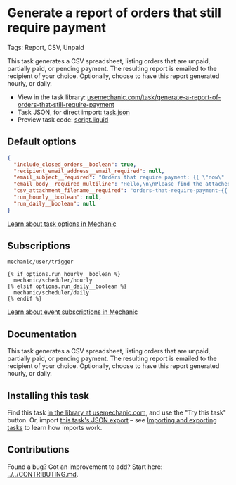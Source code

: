 # Generate a report of orders that still require payment

Tags: Report, CSV, Unpaid

This task generates a CSV spreadsheet, listing orders that are unpaid, partially paid, or pending payment. The resulting report is emailed to the recipient of your choice. Optionally, choose to have this report  generated hourly, or daily.

* View in the task library: [usemechanic.com/task/generate-a-report-of-orders-that-still-require-payment](https://usemechanic.com/task/generate-a-report-of-orders-that-still-require-payment)
* Task JSON, for direct import: [task.json](../../tasks/generate-a-report-of-orders-that-still-require-payment.json)
* Preview task code: [script.liquid](./script.liquid)

## Default options

```json
{
  "include_closed_orders__boolean": true,
  "recipient_email_address__email_required": null,
  "email_subject__required": "Orders that require payment: {{ \"now\" | date: \"%F\" }}",
  "email_body__required_multiline": "Hello,\n\nPlease find the attached report. Thanks!\n\n-Mechanic, for {{ shop.name }}",
  "csv_attachment_filename__required": "orders-that-require-payment-{{ \"now\" | date: \"%Y%m%d\" }}.csv",
  "run_hourly__boolean": null,
  "run_daily__boolean": null
}
```

[Learn about task options in Mechanic](https://docs.usemechanic.com/article/471-task-options)

## Subscriptions

```liquid
mechanic/user/trigger

{% if options.run_hourly__boolean %}
  mechanic/scheduler/hourly
{% elsif options.run_daily__boolean %}
  mechanic/scheduler/daily
{% endif %}
```

[Learn about event subscriptions in Mechanic](https://docs.usemechanic.com/article/408-subscriptions)

## Documentation

This task generates a CSV spreadsheet, listing orders that are unpaid, partially paid, or pending payment. The resulting report is emailed to the recipient of your choice. Optionally, choose to have this report  generated hourly, or daily.

## Installing this task

Find this task [in the library at usemechanic.com](https://usemechanic.com/task/generate-a-report-of-orders-that-still-require-payment), and use the "Try this task" button. Or, import [this task's JSON export](../../tasks/generate-a-report-of-orders-that-still-require-payment.json) – see [Importing and exporting tasks](https://docs.usemechanic.com/article/505-importing-and-exporting-tasks) to learn how imports work.

## Contributions

Found a bug? Got an improvement to add? Start here: [../../CONTRIBUTING.md](../../CONTRIBUTING.md).
